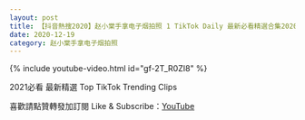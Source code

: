 ```yaml
---
layout: post
title: 【抖音熱搜2020】赵小棠手拿电子烟拍照 1 TikTok Daily 最新必看精選合集2020 12 19
date: 2020-12-19
category: 赵小棠手拿电子烟拍照
---
```


{% include youtube-video.html id="gf-2T_R0ZI8" %}

2021必看 最新精選 Top TikTok Trending Clips

喜歡請點贊轉發加訂閱 Like & Subscribe：[YouTube](https://www.youtube.com/channel/UCAoR7VcanIPd04uEq_GIylA/videos)


